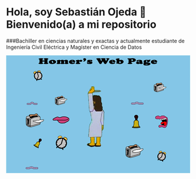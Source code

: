 # Hola, soy Sebastián Ojeda 🐶 Bienvenido(a) a mi repositorio

###Bachiller en ciencias naturales y exactas y actualmente estudiante de Ingeniería Civil Eléctrica y Magíster en Ciencia de Datos

![](https://github.com/sebajedi23/sebajedi23/blob/main/homerswebpage.gif)



<!--
**sebajedi23/sebajedi23** is a ✨ _special_ ✨ repository because its `README.md` (this file) appears on your GitHub profile.

Here are some ideas to get you started:

- 🔭 I’m currently working on ...
- 🌱 I’m currently learning ...
- 👯 I’m looking to collaborate on ...
- 🤔 I’m looking for help with ...
- 💬 Ask me about ...
- 📫 How to reach me: ...
- 😄 Pronouns: ...
- ⚡ Fun fact: ...
-->

